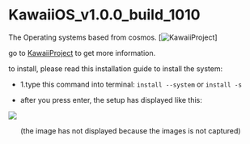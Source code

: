 # KawaiiOS_v1.0.0_build_1010
The Operating systems based from cosmos.
[![KawaiiProject](https://img.shields.io/badge/kawaiiproject-org?logoColor=%23abcdef&link=https%3A%2F%2Fkawaiiproject.neocities.org)]

go to
<a href="https://kawaiiproject.neocities.org">KawaiiProject</a>
to get more information.

to install, please read this installation guide to install the system:

- 1.type this command into terminal:
 ```install --system```
or 
 ```install -s```

- after you press enter, the setup has displayed like this: 
<img src="images_not_found.png">
<ul>(the image has not displayed because the images is not captured)</ul>
